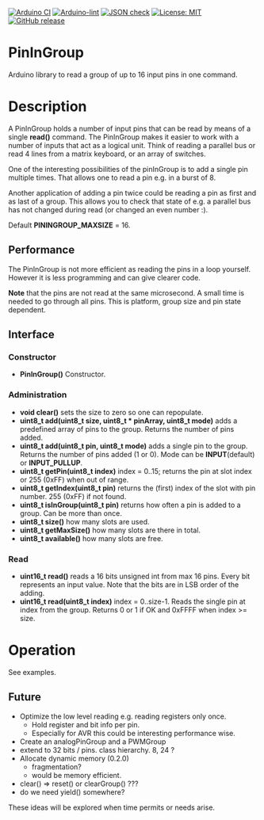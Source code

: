 
[![Arduino CI](https://github.com/RobTillaart/PinInGroup/workflows/Arduino%20CI/badge.svg)](https://github.com/marketplace/actions/arduino_ci)
[![Arduino-lint](https://github.com/RobTillaart/PinInGroup/actions/workflows/arduino-lint.yml/badge.svg)](https://github.com/RobTillaart/PinInGroup/actions/workflows/arduino-lint.yml)
[![JSON check](https://github.com/RobTillaart/PinInGroup/actions/workflows/jsoncheck.yml/badge.svg)](https://github.com/RobTillaart/PinInGroup/actions/workflows/jsoncheck.yml)
[![License: MIT](https://img.shields.io/badge/license-MIT-green.svg)](https://github.com/RobTillaart/PinInGroup/blob/master/LICENSE)
[![GitHub release](https://img.shields.io/github/release/RobTillaart/PinInGroup.svg?maxAge=3600)](https://github.com/RobTillaart/PinInGroup/releases)


# PinInGroup

Arduino library to read a group of up to 16 input pins in one command.


# Description

A PinInGroup holds a number of input pins that can be read by means of a single **read()** command.
The PinInGroup makes it easier to work with a number of inputs that act as a logical unit.
Think of reading a parallel bus or read 4 lines from a matrix keyboard, or an array of switches.

One of the interesting possibilities of the pinInGroup is to add a single pin multiple times.
That allows one to read a pin e.g. in a burst of 8.

Another application of adding a pin twice could be reading a pin as first and as last of a group.
This allows you to check that state of e.g. a parallel bus has not changed during read (or changed an even number :).

Default **PININGROUP_MAXSIZE** = 16.


## Performance

The PinInGroup is not more efficient as reading the pins in a loop yourself.
However it is less programming and can give clearer code.

**Note** that the pins are not read at the same microsecond.
A small time is needed to go through all pins. 
This is platform, group size and pin state dependent.


## Interface

### Constructor

- **PinInGroup()** Constructor.


### Administration

- **void clear()** sets the size to zero so one can repopulate.
- **uint8_t add(uint8_t size, uint8_t \* pinArray, uint8_t mode)** adds a predefined array of pins to the group. Returns the number of pins added.
- **uint8_t add(uint8_t pin, uint8_t mode)** adds a single pin to the group. Returns the number of pins added (1 or 0). Mode can be **INPUT**(default) or **INPUT_PULLUP**.
- **uint8_t getPin(uint8_t index)** index = 0..15; returns the pin at slot index or 255 (0xFF) when out of range.
- **uint8_t getIndex(uint8_t pin)** returns the (first) index of the slot with pin number. 255 (0xFF) if not found.
- **uint8_t isInGroup(uint8_t pin)** returns how often a pin is added to a group. Can be more than once.
- **uint8_t size()** how many slots are used.
- **uint8_t getMaxSize()** how many slots are there in total.
- **uint8_t available()** how many slots are free.


### Read

- **uint16_t read()** reads a 16 bits unsigned int from max 16 pins. Every bit represents an input value. Note that the bits are in LSB order of the adding.
- **uint16_t read(uint8_t index)** index = 0..size-1. 
Reads the single pin at index from the group. 
Returns 0 or 1 if OK and 0xFFFF when index >= size.


# Operation

See examples.


## Future

- Optimize the low level reading e.g. reading registers only once.
  - Hold register and bit info per pin. 
  - Especially for AVR this could be interesting performance wise.
- Create an analogPinGroup and a PWMGroup 
- extend to 32 bits / pins. class hierarchy. 8, 24 ?
- Allocate dynamic memory (0.2.0)
  - fragmentation?
  - would be memory efficient.
- clear() => reset() or clearGroup() ???
- do we need yield() somewhere?

These ideas will be explored when time permits or needs arise.


